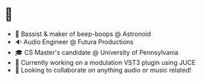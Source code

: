 # 👋
- 🎸 Bassist & maker of beep-boops @ Astronoid
- 🔉 Audio Engineer @ Futura Productions
- 🎓 CS Master's candidate @ University of Pennsylvania
- 🔭 Currently working on a modulation VST3 plugin using JUCE
- 👯 Looking to collaborate on anything audio or music related!

<!--
**danstronoid/danstronoid** is a ✨ _special_ ✨ repository because its `README.md` (this file) appears on your GitHub profile.

Here are some ideas to get you started:

- 🔭 I’m currently working on ...
- 🌱 I’m currently learning ...
- 👯 I’m looking to collaborate on ...
- 🤔 I’m looking for help with ...
- 💬 Ask me about ...
- 📫 How to reach me: ...
- 😄 Pronouns: ...
- ⚡ Fun fact: ...
-->
